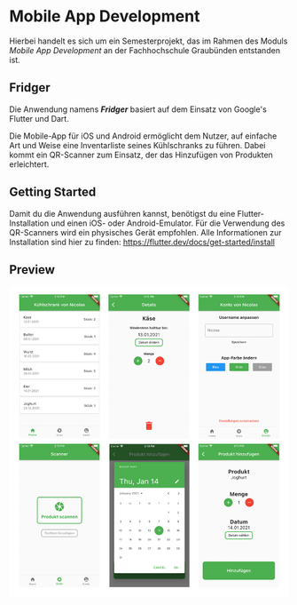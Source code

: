 # Mobile App Development

Hierbei handelt es sich um ein Semesterprojekt, das im Rahmen des Moduls *Mobile App Development* an der Fachhochschule Graubünden entstanden ist. 

## Fridger
Die Anwendung namens ***Fridger*** basiert auf dem Einsatz von Google's Flutter und Dart.

Die Mobile-App für iOS und Android ermöglicht dem Nutzer, auf einfache Art und Weise eine Inventarliste seines Kühlschranks zu führen. Dabei kommt ein QR-Scanner zum Einsatz, der das Hinzufügen von Produkten erleichtert. 


## Getting Started

Damit du die Anwendung ausführen kannst, benötigst du eine Flutter-Installation und einen iOS- oder Android-Emulator. Für die Verwendung des QR-Scanners wird ein physisches Gerät empfohlen. Alle Informationen zur Installation sind hier zu finden: https://flutter.dev/docs/get-started/install

## Preview

![Screenshots](screenshots.png)